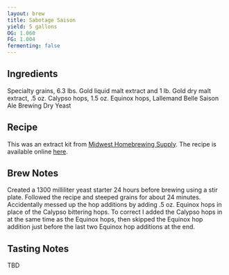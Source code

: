 ```yaml
---
layout: brew
title: Sabotage Saison
yield: 5 gallons
OG: 1.060
FG: 1.004
fermenting: false
---
```


## Ingredients
Specialty grains, 6.3 lbs. Gold liquid malt extract and 1 lb. Gold dry malt extract, .5 oz. Calypso hops, 1.5 oz. Equinox hops, Lallemand Belle Saison Ale Brewing Dry Yeast

## Recipe
This was an extract kit from [Midwest Homebrewing Supply](http://www.midwestsupplies.com/sabotage-saison.html).  The recipe is available online [here](http://www.midwestsupplies.com/media/downloads/768/MWS_Sabotage_Saison.pdf).

## Brew Notes
Created a 1300 milliliter yeast starter 24 hours before brewing using a stir plate. Followed the recipe and steeped grains for about 24 minutes.  Accidentally messed up the hop additions by adding .5 oz. Equinox hops in place of the Calypso bittering hops. To correct I added the Calypso hops in at the same time as the Equinox hops, then skipped the Equinox hop addition just before the last two Equinox hop additions at the end.

## Tasting Notes
TBD
